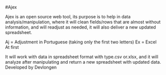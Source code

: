 #Ajex

Ajex is an open source web tool, its purpose is to help in data analysis/manipulation, where it will clean fields/rows that are almost without information, and will readjust as needed, it will also deliver a new updated spreadsheet. 
<p></p>
Aj = Adjustment in Portuguese (taking only the first two letters) Ex = Excel At first
<P></P>
It will work with data in spreadsheet format with type.csv or.xlsx, and it will analyze after manipulating and return a new spreadsheet with updated data. Developed by Devlongen
